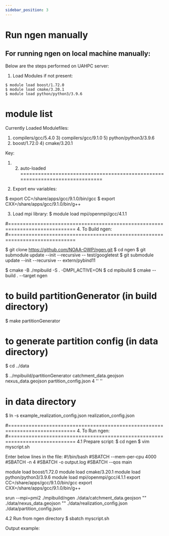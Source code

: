 ```yaml
---
sidebar_position: 3
---
```


# Run ngen manually

## For running ngen on local machine manually:
 
Below are the steps performed on UAHPC server:

1. Load Modules if not present:
```
$ module load boost/1.72.0
$ module load cmake/3.20.1
$ module load python/python3/3.9.6
```

module list
=============================================================================
Currently Loaded Modulefiles:
 1) compilers/gcc/5.4.0   3) compilers/gcc/9.1.0   5) python/python3/3.9.6  
 2) boost/1.72.0          4) cmake/3.20.1        
 
Key:
1) 2) auto-loaded  
=============================================================================
2. Export env variables:
 
$ export CC=/share/apps/gcc/9.1.0/bin/gcc
$ export CXX=/share/apps/gcc/9.1.0/bin/g++

3. Load mpi library: 
$ module load mpi/openmpi/gcc/4.1.1

#=============================================================================
4. To Build ngen:
#=============================================================================
  
$ git clone https://github.com/NOAA-OWP/ngen.git
$ cd ngen
$ git submodule update --init --recursive -- test/googletest
$ git submodule update --init --recursive -- extern/pybind11

 
$ cmake -B ./mpibuild -S . -DMPI_ACTIVE=ON
$ cd mpibuild
$ cmake --build . --target ngen

# to build partitionGenerator (in build directory)
$ make partitionGenerator
# to generate partition config (in data directory)
$ cd ../data

$ ../mpibuild/partitionGenerator catchment_data.geojson nexus_data.geojson partition_config.json 4 '' ''


# in data directory
$ ln -s example_realization_config.json realization_config.json
 
#=============================================================================
4. To Run ngen:
#=============================================================================
4.1 Prepare script:
$ cd ngen
$ vim myscript.sh

Enter below lines in the file: 
#!/bin/bash
#SBATCH --mem-per-cpu 4000
#SBATCH -n 4
#SBATCH -o output.log
#SBATCH --qos main
 
module load boost/1.72.0
module load cmake/3.20.1
module load python/python3/3.9.6
module load mpi/openmpi/gcc/4.1.1
export CC=/share/apps/gcc/9.1.0/bin/gcc
export CXX=/share/apps/gcc/9.1.0/bin/g++
 
srun --mpi=pmi2 ./mpibuild/ngen ./data/catchment_data.geojson "" ./data/nexus_data.geojson "" ./data/realization_config.json ./data/partition_config.json


4.2 Run from ngen directory
$ sbatch myscript.sh

Output example:

 